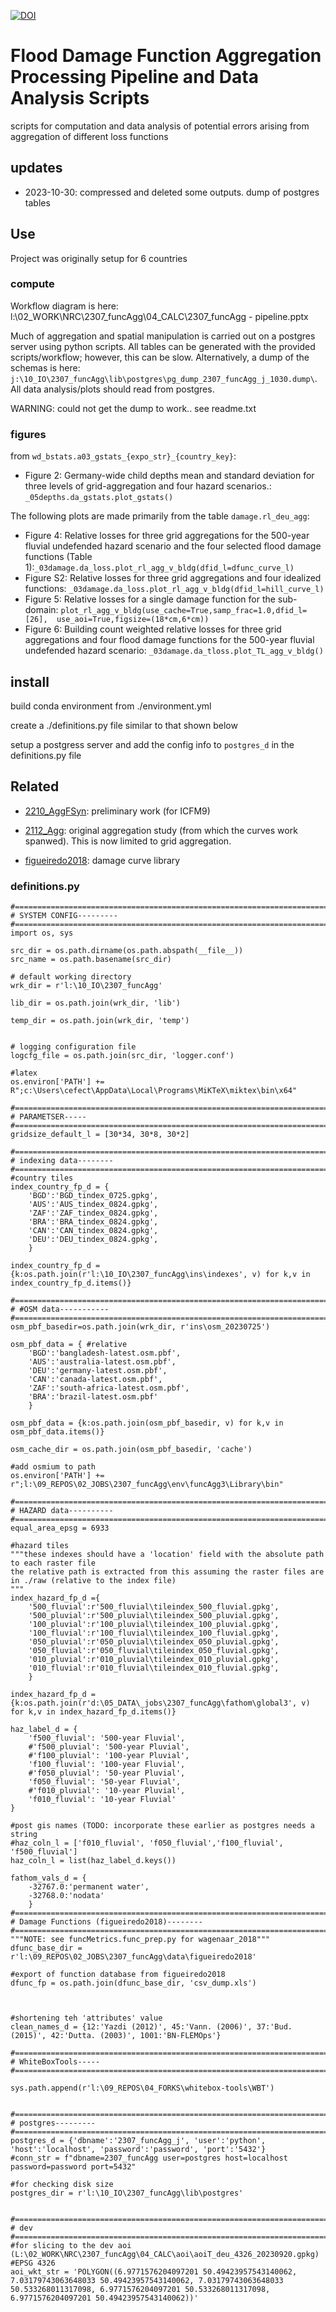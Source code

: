 [![DOI](https://zenodo.org/badge/682497962.svg)](https://zenodo.org/badge/latestdoi/682497962)
# Flood Damage Function Aggregation Processing Pipeline and Data Analysis Scripts
scripts for computation and data analysis of potential errors arising from aggregation of different loss functions



## updates
- 2023-10-30: compressed and deleted some outputs. dump of postgres tables

## Use
Project was originally setup for 6 countries

### compute
Workflow diagram is here: l:\02_WORK\NRC\2307_funcAgg\04_CALC\2307_funcAgg - pipeline.pptx

Much of aggregation and spatial manipulation is carried out on a postgres server using python scripts. All tables can be generated with the provided scripts/workflow; however, this can be slow. Alternatively, a dump of the schemas is here: `j:\10_IO\2307_funcAgg\lib\postgres\pg_dump_2307_funcAgg_j_1030.dump\`. 
All data analysis/plots should read from postgres. 

WARNING: could not get the dump to work.. see readme.txt




### figures

from `wd_bstats.a03_gstats_{expo_str}_{country_key}`:
- Figure 2:  Germany-wide child depths mean and standard deviation for three levels of grid-aggregation and four hazard scenarios.: `_05depths.da_gstats.plot_gstats()`

The following plots are made primarily from the table `damage.rl_deu_agg`:
- Figure 4: Relative losses for three grid aggregations for the 500-year fluvial undefended hazard scenario and the four selected flood damage functions (Table 1):`_03damage.da_loss.plot_rl_agg_v_bldg(dfid_l=dfunc_curve_l)`
- Figure S2: Relative losses for three grid aggregations and four idealized functions: `_03damage.da_loss.plot_rl_agg_v_bldg(dfid_l=hill_curve_l)`
- Figure 5: Relative losses for a single damage function for the sub-domain: `plot_rl_agg_v_bldg(use_cache=True,samp_frac=1.0,dfid_l=[26],  use_aoi=True,figsize=(18*cm,6*cm))`
- Figure 6: Building count weighted relative losses for three grid aggregations and four flood damage functions for the 500-year fluvial undefended hazard scenario:  `_03damage.da_tloss.plot_TL_agg_v_bldg()`



## install
build conda environment from ./environment.yml

create a ./definitions.py file similar to that shown below

setup a postgress server and add the config info to `postgres_d` in the definitions.py file

 

## Related

- [2210_AggFSyn](https://github.com/cefect/2210_AggFSyn): preliminary work (for ICFM9)

- [2112_Agg](https://github.com/cefect/2112_Agg): original aggregation study (from which the curves work spanwed). This is now limited to grid aggregation.

- [figueiredo2018](https://github.com/cefect/figueiredo2018/tree/cef): damage curve library



### definitions.py
```
#===============================================================================
# SYSTEM CONFIG---------
#===============================================================================
import os, sys

src_dir = os.path.dirname(os.path.abspath(__file__))
src_name = os.path.basename(src_dir)

# default working directory
wrk_dir = r'l:\10_IO\2307_funcAgg'

lib_dir = os.path.join(wrk_dir, 'lib')

temp_dir = os.path.join(wrk_dir, 'temp')
 

# logging configuration file
logcfg_file = os.path.join(src_dir, 'logger.conf')

#latex 
os.environ['PATH'] += R";c:\Users\cefect\AppData\Local\Programs\MiKTeX\miktex\bin\x64"

#===============================================================================
# PARAMETSER-----
#===============================================================================
gridsize_default_l = [30*34, 30*8, 30*2]

#===============================================================================
# indexing data--------
#===============================================================================
#country tiles
index_country_fp_d = {
    'BGD':'BGD_tindex_0725.gpkg',
    'AUS':'AUS_tindex_0824.gpkg',
    'ZAF':'ZAF_tindex_0824.gpkg',
    'BRA':'BRA_tindex_0824.gpkg',
    'CAN':'CAN_tindex_0824.gpkg',
    'DEU':'DEU_tindex_0824.gpkg',    
    }

index_country_fp_d = {k:os.path.join(r'l:\10_IO\2307_funcAgg\ins\indexes', v) for k,v in index_country_fp_d.items()}
 
#===============================================================================
# #OSM data-----------
#===============================================================================
osm_pbf_basedir=os.path.join(wrk_dir, r'ins\osm_20230725')

osm_pbf_data = { #relative
    'BGD':'bangladesh-latest.osm.pbf',
    'AUS':'australia-latest.osm.pbf',
    'DEU':'germany-latest.osm.pbf',
    'CAN':'canada-latest.osm.pbf',
    'ZAF':'south-africa-latest.osm.pbf',
    'BRA':'brazil-latest.osm.pbf'
    }

osm_pbf_data = {k:os.path.join(osm_pbf_basedir, v) for k,v in osm_pbf_data.items()}

osm_cache_dir = os.path.join(osm_pbf_basedir, 'cache')

#add osmium to path
os.environ['PATH'] += r";l:\09_REPOS\02_JOBS\2307_funcAgg\env\funcAgg3\Library\bin"

#===============================================================================
# HAZARD data----------
#===============================================================================
equal_area_epsg = 6933

#hazard tiles
"""these indexes should have a 'location' field with the absolute path to each raster file
the relative path is extracted from this assuming the raster files are in ./raw (relative to the index file)
"""
index_hazard_fp_d ={
    '500_fluvial':r'500_fluvial\tileindex_500_fluvial.gpkg',
    '500_pluvial':r'500_pluvial\tileindex_500_pluvial.gpkg',
    '100_pluvial':r'100_pluvial\tileindex_100_pluvial.gpkg',
    '100_fluvial':r'100_fluvial\tileindex_100_fluvial.gpkg',
    '050_pluvial':r'050_pluvial\tileindex_050_pluvial.gpkg',
    '050_fluvial':r'050_fluvial\tileindex_050_fluvial.gpkg',
    '010_pluvial':r'010_pluvial\tileindex_010_pluvial.gpkg',
    '010_fluvial':r'010_fluvial\tileindex_010_fluvial.gpkg',    
    }

index_hazard_fp_d = {k:os.path.join(r'd:\05_DATA\_jobs\2307_funcAgg\fathom\global3', v) for k,v in index_hazard_fp_d.items()}

haz_label_d = {
    'f500_fluvial': '500-year Fluvial',
    #'f500_pluvial': '500-year Pluvial',
    #'f100_pluvial': '100-year Pluvial',
    'f100_fluvial': '100-year Fluvial',
    #'f050_pluvial': '50-year Pluvial',
    'f050_fluvial': '50-year Fluvial',
    #'f010_pluvial': '10-year Pluvial',
    'f010_fluvial': '10-year Fluvial'
}

#post gis names (TODO: incorporate these earlier as postgres needs a string
#haz_coln_l = ['f010_fluvial', 'f050_fluvial','f100_fluvial', 'f500_fluvial']
haz_coln_l = list(haz_label_d.keys())

fathom_vals_d = {
    -32767.0:'permanent water',
    -32768.0:'nodata'
    }
#===============================================================================
# Damage Functions (figueiredo2018)--------
#===============================================================================
"""NOTE: see funcMetrics.func_prep.py for wagenaar_2018"""
dfunc_base_dir = r'l:\09_REPOS\02_JOBS\2307_funcAgg\data\figueiredo2018'

#export of function database from figueiredo2018
dfunc_fp = os.path.join(dfunc_base_dir, 'csv_dump.xls')

 

#shortening teh 'attributes' value
clean_names_d = {12:'Yazdi (2012)', 45:'Vann. (2006)', 37:'Bud. (2015)', 42:'Dutta. (2003)', 1001:'BN-FLEMOps'}

#===============================================================================
# WhiteBoxTools-----
#===============================================================================
 
sys.path.append(r'l:\09_REPOS\04_FORKS\whitebox-tools\WBT')
 

#===============================================================================
# postgres---------
#===============================================================================
postgres_d = {'dbname':'2307_funcAgg_j', 'user':'python', 'host':'localhost', 'password':'password', 'port':'5432'}
#conn_str = f"dbname=2307_funcAgg user=postgres host=localhost password=password port=5432"

#for checking disk size
postgres_dir = r'l:\10_IO\2307_funcAgg\lib\postgres'


#===============================================================================
# dev
#===============================================================================
#for slicing to the dev aoi (L:\02_WORK\NRC\2307_funcAgg\04_CALC\aoi\aoiT_deu_4326_20230920.gpkg)
#EPSG 4326
aoi_wkt_str = 'POLYGON((6.9771576204097201 50.49423957543140062, 7.03179743063648033 50.49423957543140062, 7.03179743063648033 50.533268011317098, 6.9771576204097201 50.533268011317098, 6.9771576204097201 50.49423957543140062))'
```
